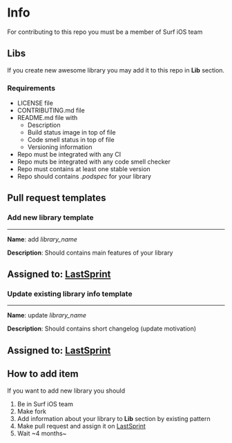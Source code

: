 # Info

For contributing to this repo you must be a member of Surf iOS team

## Libs

If you create new awesome library you may add it to this repo in **Lib** section.

### Requirements

- LICENSE file
- CONTRIBUTING.md file
- README.md file with
  - Description
  - Build status image in top of file
  - Code smell status in top of file
  - Versioning information
- Repo must be integrated with any CI
- Repo muts be integrated with any code smell checker
- Repo must contains at least one stable version
- Repo should contains *.podspec* for your library

## Pull request templates

### Add new library template
---
**Name**: add *library_name*

**Description**: Should contains main features of your library

**Assigned to**: [LastSprint](https://guthub.com/LastSprint)
---
### Update existing library info template
---
**Name**: update *library_name*

**Description**: Should contains short changelog (update motivation)

**Assigned to**: [LastSprint](https://guthub.com/LastSprint)
---
## How to add item

If you want to add new library you should

1. Be in Surf iOS team
2. Make fork
3. Add information about your library to **Lib** section by existing pattern
4. Make pull request and assign it on [LastSprint](https://github.com/LastSprint)
5. Wait ~4 months~
